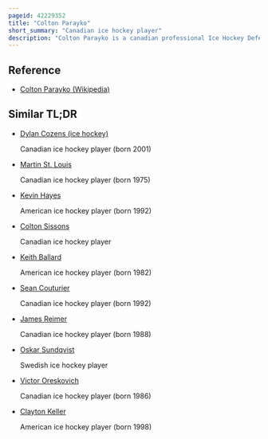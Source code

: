 ```yaml
---
pageid: 42229352
title: "Colton Parayko"
short_summary: "Canadian ice hockey player"
description: "Colton Parayko is a canadian professional Ice Hockey Defenceman and Alternate Captain for the St. Louis Blues of the National Hockey League. Growing up in St. Albert Alberta Parayko played minor Ice Hockey with the Saint. Albert Flyers and Fort Mcmurray Oil Barons before earning a Scholarship to the University of Alaska Fairbanks. He went overlooked and undrafted in his first Year of Nhl Eligibility before being selected 86th overall as a 19-year-old in the 2012 Nhl Entry Draft by the St. Louis Blues. Following the Draft Parayko played three Seasons with the Alaska nanooks earning first-team all-western Collegiate Hockey Association and west second-team all-american Honors. He completed his College Career in 2015 to begin his professional Career within the Organization Blues."
---
```


## Reference

- [Colton Parayko (Wikipedia)](https://en.wikipedia.org/?curid=42229352)

## Similar TL;DR

- [Dylan Cozens (ice hockey)](/tldr/en/dylan-cozens-ice-hockey)

  Canadian ice hockey player (born 2001)

- [Martin St. Louis](/tldr/en/martin-st-louis)

  Canadian ice hockey player (born 1975)

- [Kevin Hayes](/tldr/en/kevin-hayes)

  American ice hockey player (born 1992)

- [Colton Sissons](/tldr/en/colton-sissons)

  Canadian ice hockey player

- [Keith Ballard](/tldr/en/keith-ballard)

  American ice hockey player (born 1982)

- [Sean Couturier](/tldr/en/sean-couturier)

  Canadian ice hockey player (born 1992)

- [James Reimer](/tldr/en/james-reimer)

  Canadian ice hockey player (born 1988)

- [Oskar Sundqvist](/tldr/en/oskar-sundqvist)

  Swedish ice hockey player

- [Victor Oreskovich](/tldr/en/victor-oreskovich)

  Canadian ice hockey player (born 1986)

- [Clayton Keller](/tldr/en/clayton-keller)

  American ice hockey player (born 1998)
